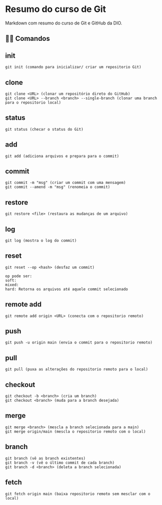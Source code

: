 # Resumo do curso de Git

Markdown com resumo do curso de Git e GitHub da DIO.

## 👨‍💻 Comandos

## init
```
git init (comando para inicializar/ criar um repositorio Git)
```

## clone

```
git clone <URL> (clonar um repositório direto do GitHub)
git clone <URL> --branch <branch> --single-branch (clonar uma branch para o repositorio local)
```

## status
```
git status (checar o status do Git)
```

## add
```
git add (adiciona arquivos e prepara para o commit)
```

## commit
```
git commit -m "msg" (criar um commit com uma mensagem)
git commit --amend -m "msg" (renomeia o commit)
```

## restore
```
git restore <file> (restaura as mudanças de um arquivo)
```

## log
```
git log (mostra o log do commit)
```

## reset
```
git reset --op <hash> (desfaz um commit)

op pode ser: 
soft: 
mixed:
hard: Retorna os arquivos até aquele commit selecionado
```

## remote add
```
git remote add origin <URL> (conecta com o repositorio remoto)
```

## push
```
git push -u origin main (envia o commit para o repositorio remoto)
```

## pull
```
git pull (puxa as alterações do repositorio remoto para o local)
```

## checkout
```
git checkout -b <branch> (cria um branch)
git checkout <branch> (muda para a branch desejada)
```

## merge
```
git merge <branch> (mescla a branch selecionada para a main)
git merge origin/main (mescla o repositorio remoto com o local)
```

## branch
```
git branch (vê as branch existentes)
git branch -v (vê o último commit de cada branch)
git branch -d <branch> (deleta a branch selecionada)
```

## fetch
```
git fetch origin main (baixa repositorio remoto sem mesclar com o local)
```

